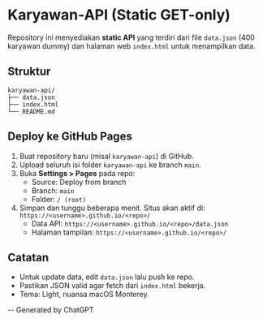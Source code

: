 # Karyawan-API (Static GET-only)

Repository ini menyediakan **static API** yang terdiri dari file `data.json` (400 karyawan dummy)
dan halaman web `index.html` untuk menampilkan data.

## Struktur
```
karyawan-api/
├── data.json
├── index.html
└── README.md
```

## Deploy ke GitHub Pages
1. Buat repository baru (misal `karyawan-api`) di GitHub.
2. Upload seluruh isi folder `karyawan-api` ke branch `main`.
3. Buka **Settings > Pages** pada repo:
   - Source: Deploy from branch
   - Branch: `main`
   - Folder: `/ (root)`
4. Simpan dan tunggu beberapa menit. Situs akan aktif di:
   `https://<username>.github.io/<repo>/`
   - Data API: `https://<username>.github.io/<repo>/data.json`
   - Halaman tampilan: `https://<username>.github.io/<repo>/`

## Catatan
- Untuk update data, edit `data.json` lalu push ke repo.
- Pastikan JSON valid agar fetch dari `index.html` bekerja.
- Tema: Light, nuansa macOS Monterey.

-- Generated by ChatGPT
